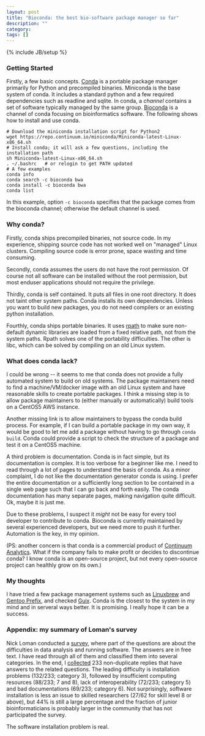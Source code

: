 ```yaml
---
layout: post
title: "Bioconda: the best bio-software package manager so far"
description: ""
category: 
tags: []
---
```

{% include JB/setup %}

### Getting Started

Firstly, a few basic concepts. [Conda][conda] is a portable package manager
primarily for Python and precompiled binaries. Miniconda is the base system of
conda. It includes a standard python and a few required dependencies such as
readline and sqlite. In conda, a *channel* contains a set of software
typically managed by the same group. [Bioconda][biocd] is a channel of conda
focusing on bioinformatics software. The following shows how to install and
use conda.

    # Download the miniconda installation script for Python2
    wget https://repo.continuum.io/miniconda/Miniconda-latest-Linux-x86_64.sh
    # Install conda; it will ask a few questions, including the installation path
    sh Miniconda-latest-Linux-x86_64.sh
    . ~/.bashrc   # or relogin to get PATH updated
    # A few examples
    conda info
    conda search -c bioconda bwa
    conda install -c bioconda bwa
    conda list

In this example, option `-c bioconda` specifies that the package comes from
the bioconda channel; otherwise the default channel is used.

### Why conda?

Firstly, conda ships precompiled binaries, not source code. In my experience,
shipping source code has not worked well on "managed" Linux clusters.
Compiling source code is error prone, space wasting and time consuming.

Secondly, conda assumes the users do not have the root permission. Of course
not all software can be installed without the root permission, but most
enduser applications should not require the privilege.

Thirdly, conda is self contained. It puts all files in one root directory. It
does not taint other system paths. Conda installs its own dependencies. Unless
you want to build new packages, you do not need compilers or an existing
python installation.

Fourthly, conda ships portable binaries. It uses [rpath][rpath] to make sure
non-default dynamic libraries are loaded from a fixed relative path, not from
the system paths. Rpath solves one of the portability difficulties. The other
is libc, which can be solved by compiling on an old Linux system.

### What does conda lack?

I could be wrong -- it seems to me that conda does not provide a fully
automated system to build on old systems. The package maintainers need to find
a machine/VM/docker image with an old Linux system and have reasonable skills
to create portable packages. I think a missing step is to allow package
maintainers to (either manually or automatically) build tools on a CentOS5 AWS
instance.

Another missing link is to allow maintainers to bypass the conda build
process. For example, if I can build a portable package in my own way, it
would be good to let me add a package without having to go through `conda
build`. Conda could provide a script to check the structure of a package and
test it on a CentOS5 machine.

A third problem is documentation. Conda is in fact simple, but its
documentation is complex. It is too verbose for a beginner like me. I need to
read through a lot of pages to understand the basis of conda. As a minor
complaint, I do not like the documentation generator conda is using. I prefer
the entire documentation or a sufficiently long section to be contained in a
single web page such that I can go back and forth easily. The conda
documentation has many separate pages, making navigation quite difficult.
Ok, maybe it is just me.

Due to these problems, I suspect it *might* not be easy for every tool
developer to contribute to conda. Bioconda is currently maintained by several
experienced developers, but we need more to push it further. Automation is the
key, in my opinion.

(PS: another concern is that conda is a commercial product of [Continuum
Analytics][ca]. What if the company fails to make profit or decides to
discontinue conda? I know conda is an open-source project, but not every
open-source project can healthly grow on its own.)

### My thoughts

I have tried a few package management systems such as [Linuxbrew][lbrew] and
[Gentoo Prefix][gentoo], and checked [Guix][guix]. Conda is the closest to the
system in my mind and in serveral ways better. It is promising. I really hope
it can be a success.

[conda]: http://conda.pydata.org/docs/
[biocd]: https://bioconda.github.io
[rpath]: https://en.wikipedia.org/wiki/Rpath
[lbrew]: https://github.com/Homebrew/linuxbrew
[gentoo]: https://wiki.gentoo.org/wiki/Project:Prefix
[guix]: http://www.gnu.org/software/guix/
[ca]: https://www.continuum.io

### Appendix: my summary of Loman's survey

Nick Loman conducted a [survey][sur], where part of the questions are about
the difficulties in data analysis and running software. The answers are in
free text. I have read through all of them and classified them into several
categories. In the end, I [collected][rst] 233 non-duplicate replies that have
answers to the related questions. The leading difficulty is installation
problems (132/233; category 3), followed by insufficient computing resources
(88/233; 7 and 8), lack of interoperability (72/233; category 5) and bad
documentations (69/233; category 6). Not surprisingly, software installation
is less an issue to skilled researchers (27/62 for skill level 8 or above),
but 44% is still a large percentage and the fraction of junior
bioinformaticians is probably larger in the community that has not
participated the survey.

The software installation problem is real.

[sur]: http://figshare.com/articles/Bioinformatics_infrastructure_and_training_summary/1572287
[rst]: https://gist.github.com/lh3/f49eb49168ce8b841958
